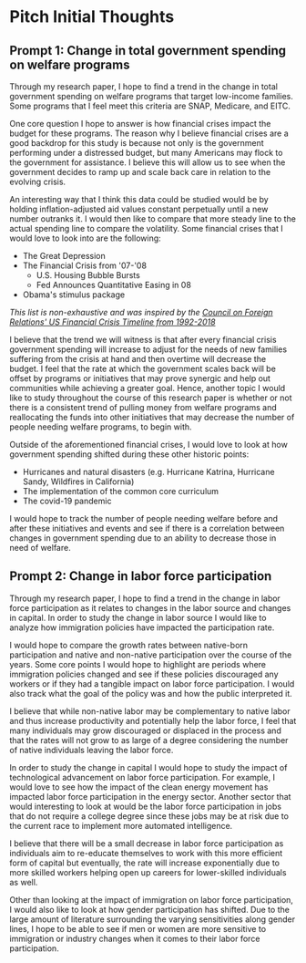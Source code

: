 # Pitch Initial Thoughts

## Prompt 1: Change in total government spending on welfare programs

Through my research paper, I hope to find a trend in the change in total government spending on welfare programs that target low-income families.  Some programs that I feel meet this criteria are SNAP, Medicare, and EITC.

One core question I hope to answer is how financial crises impact the budget for these programs. The reason why I believe financial crises are a good backdrop for this study is because not only is the government performing under a distressed budget, but many Americans may flock to the government for assistance. I believe this will allow us to see when the government decides to ramp up and scale back care in relation to the evolving crisis.

An interesting way that I think this data could be studied would be by holding inflation-adjusted aid values constant perpetually until a new number outranks it. I would then like to compare that more steady line to the actual spending line to compare the volatility. Some financial crises that I would love to look into are the following:

- The Great Depression
- The Financial Crisis from '07-'08
    - U.S. Housing Bubble Bursts 
    - Fed Announces Quantitative Easing in 08
- Obama's stimulus package

*This list is non-exhaustive and was inspired by the [Council on Foreign Relations' US Financial Crisis Timeline from 1992-2018](https://www.cfr.org/timeline/us-financial-crisis)*

I believe that the trend we will witness is that after every financial crisis government spending will increase to adjust for the needs of new families suffering from the crisis at hand and then overtime will decrease the budget. I feel that the rate at which the government scales back will be offset by programs or initiatives that may prove synergic and help out communities while achieving a greater goal. Hence, another topic I would like to study throughout the course of this research paper is whether or not there is a consistent trend of pulling money from welfare programs and reallocating the funds into other initiatives that may decrease the number of people needing welfare programs, to begin with.

Outside of the aforementioned financial crises, I would love to look at how government spending shifted during these other historic points:

- Hurricanes and natural disasters (e.g. Hurricane Katrina, Hurricane Sandy, Wildfires in California)
- The implementation of the common core curriculum
- The covid-19 pandemic

I would hope to track the number of people needing welfare before and after these initiatives and events and see if there is a correlation between changes in government spending due to an ability to decrease those in need of welfare.

## Prompt 2: Change in labor force participation

Through my research paper, I hope to find a trend in the change in labor force participation as it relates to changes in the labor source and changes in capital. In order to study the change in labor source I would like to analyze how immigration policies have impacted the participation rate.

I would hope to compare the growth rates between native-born participation and native and non-native participation over the course of the years. Some core points I would hope to highlight are periods where immigration policies changed and see if these policies discouraged any workers or if they had a tangible impact on labor force participation. I would also track what the goal of the policy was and how the public interpreted it.

I believe that while non-native labor may be complementary to native labor and thus increase productivity and potentially help the labor force, I feel that many individuals may grow discouraged or displaced in the process and that the rates will not grow to as large of a degree considering the number of native individuals leaving the labor force.

In order to study the change in capital I would hope to study the impact of technological advancement on labor force participation. For example, I would love to see how the impact of the clean energy movement has impacted labor force participation in the energy sector. Another sector that would interesting to look at would be the labor force participation in jobs that do not require a college degree since these jobs may be at risk due to the current race to implement more automated intelligence.

I believe that there will be a small decrease in labor force participation as individuals aim to re-educate themselves to work with this more efficient form of capital but eventually, the rate will increase exponentially due to more skilled workers helping open up careers for lower-skilled individuals as well.

Other than looking at the impact of immigration on labor force participation, I would also like to look at how gender participation has shifted. Due to the large amount of literature surrounding the varying sensitivities along gender lines, I hope to be able to see if men or women are more sensitive to immigration or industry changes when it comes to their labor force participation.
